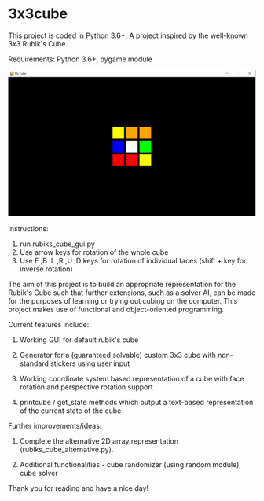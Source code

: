 # 3x3cube
This project is coded in Python 3.6+.
A project inspired by the well-known 3x3 Rubik's Cube.

Requirements: Python 3.6+, pygame module

![Picture of GUI](gui.PNG)

Instructions: 
1) run rubiks_cube_gui.py
2) Use arrow keys for rotation of the whole cube
3) Use F ,B ,L ,R ,U ,D keys for rotation of individual faces (shift + key for inverse rotation)

The aim of this project is to build an appropriate representation for the Rubik's Cube such that further extensions,
such as a solver AI, can be made for the purposes of learning or trying out cubing on the computer.
This project makes use of functional and object-oriented programming.

Current features include:
1) Working GUI for default rubik's cube

2) Generator for a (guaranteed solvable) custom 3x3 cube with non-standard stickers using user input

3) Working coordinate system based representation of a cube with face rotation and perspective rotation support

4) printcube / get_state methods which output a text-based representation of the current state of the cube



Further improvements/ideas:

1) Complete the alternative 2D array representation (rubiks_cube_alternative.py).

2) Additional functionalities - cube randomizer (using random module), cube solver

Thank you for reading and have a nice day!
